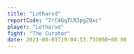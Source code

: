 ```yaml
---
title: "Lotharvd"
reportCode: "7rC4GqTLR3pgZQxc"
player: "Lotharvd"
fight: "The Curator"
date: 2021-08-01T19:04:53.731000+00:00
---
```

